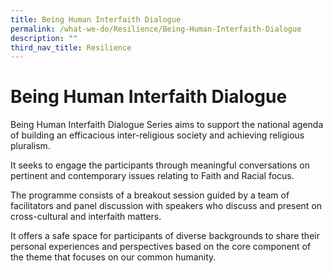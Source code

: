```yaml
---
title: Being Human Interfaith Dialogue
permalink: /what-we-do/Resilience/Being-Human-Interfaith-Dialogue
description: ""
third_nav_title: Resilience
---
```

Being Human Interfaith Dialogue
===


Being Human Interfaith Dialogue Series aims to support the national agenda of building an efficacious inter-religious society and achieving religious pluralism.

It seeks to engage the participants through meaningful conversations on pertinent and contemporary issues relating to Faith and Racial focus.

The programme consists of a breakout session guided by a team of facilitators and panel discussion with speakers who discuss and present on cross-cultural and interfaith matters.

It offers a safe space for participants of diverse backgrounds to share their personal experiences and perspectives based on the core component of the theme that focuses on our common humanity.

